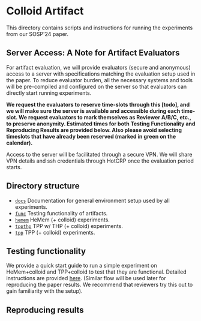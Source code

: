 # Colloid Artifact

This directory contains scripts and instructions for running the experiments from our SOSP'24 paper.

## Server Access: A Note for Artifact Evaluators

For artifact evaluation, we will provide evaluators (secure and anonymous) access to a server with specifications matching the evaluation setup used in the paper. To reduce evaluator burden, all the necessary systems and tools will be pre-compiled and configured on the server so that evaluators can directly start running experiments.

**We request the evaluators to reserve time-slots through this [todo], and we will make sure the server is available and accessible during each time-slot. We request evaluators to mark themselves as Reviewer A/B/C, etc., to preserve anonymity. Estimated times for both Testing Functionality and Reproducing Results are provided below. Also please avoid selecting timeslots that have already been reserved (marked in green on the calendar).**

Access to the server will be facilitated through a secure VPN. We will share VPN details and ssh credentials through HotCRP once the evaluation period starts.

## Directory structure 
* [`docs`](docs) Documentation for general environment setup used by all experiments.
* [`func`](func) Testing functionality of artifacts. 
* [`hemem`](hemem) HeMem (+ colloid) experiments.
* [`tppthp`](tppthp) TPP w/ THP (+ colloid) experiments.
* [`tpp`](tpp) TPP (+ colloid) experiments.

## Testing functionality

We provide a quick start guide to run a simple experiment on HeMem+colloid and TPP+colloid to test that they are functional. Detailed instructions are provided [here](func). (Similar flow will be used later for reproducing the paper results. We recommend that reviewers try this out to gain familiarity with the setup).

## Reproducing results
